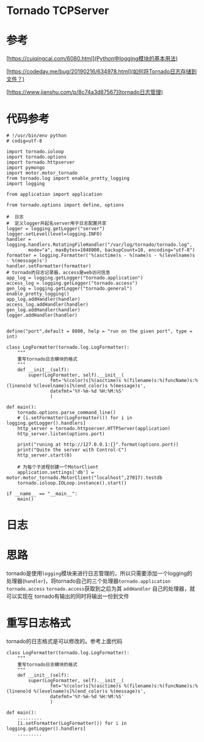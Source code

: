 Tornado TCPServer
=======

#  参考

[https://cuiqingcai.com/6080.html](Python中logging模块的基本用法)

[https://codeday.me/bug/20190216/634978.html](如何将Tornado日志存储到文件？)

[https://www.jianshu.com/p/8c74a3d87567](tornado日志管理)

#  代码参考
```
# !/usr/bin/env python
# codig=utf-8

import tornado.ioloop
import tornado.options
import tornado.httpserver
import pymongo
import motor.motor_tornado
from tornado.log import enable_pretty_logging
import logging

from application import application

from tornado.options import define, options

#  日志
#  定义logger并起名server用于日志配置共享
logger = logging.getLogger("server")
logger.setLevel(level=logging.INFO)
handler = logging.handlers.RotatingFileHandler("/var/log/tornado/tornado.log",
        mode="a", maxBytes=1048000, backupCount=10, encoding="utf-8")
formatter = logging.Formatter('%(asctime)s - %(name)s - %(levelname)s - %(message)s')
handler.setFormatter(formatter)
# tornado的日志记录器，access是web访问信息
app_log = logging.getLogger("tornado.application")
access_log = logging.getLogger("tornado.access")
gen_log = logging.getLogger("tornado.general")
enable_pretty_logging()
app_log.addHandler(handler)
access_log.addHandler(handler)
gen_log.addHandler(handler)
logger.addHandler(handler)


define("port",default = 8000, help = "run on the given port", type = int)

class LogFormatter(tornado.log.LogFormatter):
    """
    重写tornado日志模块的格式
    """
    def __init__(self):
        super(LogFormatter, self).__init__(
                fmt='%(color)s[%(asctime)s %(filename)s:%(funcName)s:%(lineno)d %(levelname)s]%(end_color)s %(message)s',
                datefmt='%Y-%m-%d %H:%M:%S'
                )

def main():
    tornado.options.parse_command_line()
    # [i.setFormatter(LogFormatter()) for i in logging.getLogger().handlers]
    http_server = tornado.httpserver.HTTPServer(application)
    http_server.listen(options.port)

    print("runing at http://127.0.0.1:{}".format(options.port))
    print("Quite the server with Control-C")
    http_server.start(0)

    # 为每个子进程创建一个MotorClient
    application.settings['db'] = motor.motor_tornado.MotorClient("localhost",27017).testdb
    tornado.ioloop.IOLoop.instance().start()

if __name__ == "__main__":
    main()
```

#  日志
#  思路
tornado是使用`logging`模块来进行日志管理的，所以只需要添加一个logging的
处理器(`handler`)，将tornado自己的三个处理器`tornado.application` `tornado.access`
`tornado.access`获取到之后为其 `addHandler` 自己的处理器，就可以实现在
tornado有输出的同时将输出一份到文件

#  重写日志格式
tornado的日志格式是可以修改的。参考上面代码

```
class LogFormatter(tornado.log.LogFormatter):
    """
    重写tornado日志模块的格式
    """
    def __init__(self):
        super(LogFormatter, self).__init__(
                fmt='%(color)s[%(asctime)s %(filename)s:%(funcName)s:%(lineno)d %(levelname)s]%(end_color)s %(message)s',
                datefmt='%Y-%m-%d %H:%M:%S'
                )

def main():
    .........
    [i.setFormatter(LogFormatter()) for i in logging.getLogger().handlers]
    .........
```